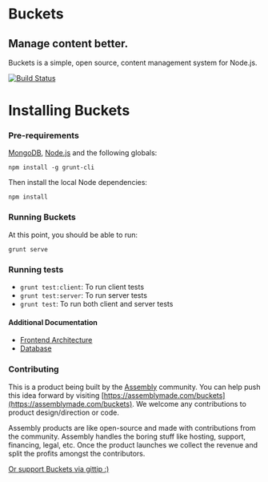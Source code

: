 # Buckets

## Manage content better.

Buckets is a simple, open source, content management system for Node.js.

[![Build Status](https://travis-ci.org/asm-products/buckets.svg?branch=master)](https://travis-ci.org/asm-products/buckets)

# Installing Buckets

### Pre-requirements

[MongoDB](http://www.mongodb.org), [Node.js](http://nodejs.org) and the following globals:


```
npm install -g grunt-cli
```

Then install the local Node dependencies:

```
npm install
```

### Running Buckets

At this point, you should be able to run:

```
grunt serve
```

### Running tests

- `grunt test:client`: To run client tests
- `grunt test:server`: To run server tests
- `grunt test`: To run both client and server tests

#### Additional Documentation

* [Frontend Architecture](docs/frontend.md)
* [Database](docs/database.md)

### Contributing

This is a product being built by the [Assembly](https://assemblymade.com) community. You can help push this idea forward by visiting [https://assemblymade.com/buckets](https://assemblymade.com/buckets). We welcome any contributions to product design/direction or code.

Assembly products are like open-source and made with contributions from the community. Assembly handles the boring stuff like hosting, support, financing, legal, etc. Once the product launches we collect the revenue and split the profits amongst the contributors.

[Or support Buckets via gittip :)](https://www.gittip.com/DavidKaneda/)
